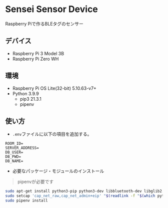 # Sensei Sensor Device
Raspberry Piで作るBLEタグのセンサー

## デバイス

- Raspberry Pi 3 Model 3B
- Raspberry Pi Zero WH

## 環境

- Raspberry Pi OS Lite(32-bit) 5.10.63-v7+
- Python 3.9.9
    - pip3 21.3.1
    - pipenv

## 使い方

- `.env`ファイルに以下の項目を追加する。

```.env
ROOM_ID=
SERVER_ADDRESS=
DB_USER=
DB_PWD=
DB_NAME=
```

- 必要なパッケージ・モジュールのインストール

> pipenvが必要です

```sh
sudo apt-get install python3-pip python3-dev libbluetooth-dev libglib2.0-dev libcap2-bin
sudo setcap 'cap_net_raw,cap_net_admin+eip' "$(readlink -f "$(which python3)")"
sudo pipenv install
```
